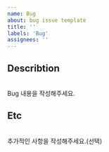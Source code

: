 ```yaml
---
name: Bug
about: bug issue template
title: ''
labels: 'Bug'
assignees: ''
---
```


## Describtion

<br>
Bug 내용을 작성해주세요.
<br>

## Etc

<br>
추가적인 사항을 작성해주세요.(선택)
<br>
